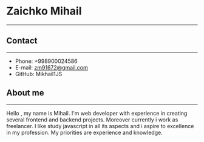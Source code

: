 # Zaichko Mihail 

---

## Contact

---

* Phone: +998900024586
* E-mail: zm91672@gmail.com
* GitHub: Mikhail1JS


## About me

---

Hello , my name is Mihail. I'm web developer with experience in creating several frontend and backend projects. Moreover currently i work as freelancer. I like study javascript in all its aspects and i aspire to excellence in my profession. My priorities are experience and knowledge.




